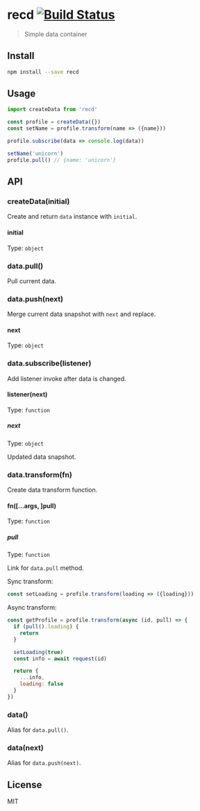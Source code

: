# recd [![Build Status][travis-image]][travis-url]

> Simple data container

## Install

```sh
npm install --save recd
```

## Usage

```js
import createData from 'recd'

const profile = createData({})
const setName = profile.transform(name => ({name}))

profile.subscribe(data => console.log(data))

setName('unicorn')
profile.pull() // {name: 'unicorn'}
```

## API

### createData(initial)

Create and return `data` instance with `initial`.

#### initial

Type: `object`

### data.pull()

Pull current data.

### data.push(next)

Merge current data snapshot with `next` and replace.

#### next

Type: `object`

### data.subscribe(listener)

Add listener invoke after data is changed.

#### listener(next)

Type: `function`

##### next

Type: `object`

Updated data snapshot.

### data.transform(fn)

Create data transform function.

#### fn([...args, ]pull)

Type: `function`

##### pull

Type: `function`

Link for `data.pull` method.

Sync transform:

```js
const setLoading = profile.transform(loading => ({loading}))
```

Async transform:

```js
const getProfile = profile.transform(async (id, pull) => {
  if (pull().loading) {
    return
  }

  setLoading(true)
  const info = await request(id)

  return {
    ...info,
    loading: false
  }
})
```

### data()

Alias for `data.pull()`.

### data(next)

Alias for `data.push(next)`.

## License

MIT

[travis-url]: https://travis-ci.org/andrepolischuk/recd
[travis-image]: https://travis-ci.org/andrepolischuk/recd.svg?branch=master
